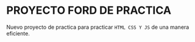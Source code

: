 # PROYECTO FORD DE PRACTICA

Nuevo proyecto de practica para practicar ```HTML CSS Y JS``` de una manera eficiente.